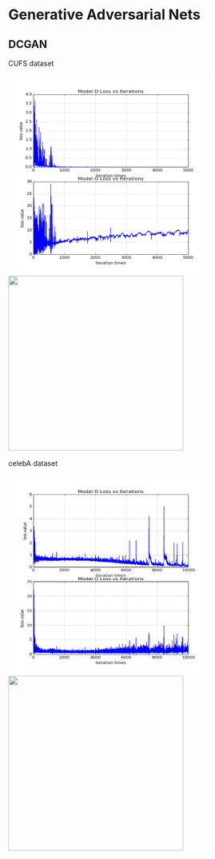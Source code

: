 # Generative Adversarial Nets

DCGAN        
-----   

CUFS dataset
<p >
<align="left">
  <img src = "./dcgan_res/cufs_curve/loss_curve.png?raw=true" width="400" height="400">
<align="right">
  <img src = "./dcgan_res/cufs_samples/samples.gif?raw=true" width="350" height="350">
</p>

celebA dataset
<p >
<align="left">
  <img src = "./dcgan_res/celeba_curve/loss_curve.png?raw=true" width="400" height="400">
<align="right">
  <img src = "./dcgan_res/celeba_samples/samples.gif?raw=true" width="350" height="350">
</p>

